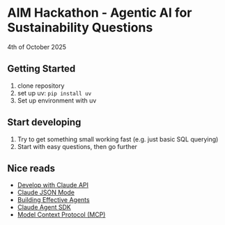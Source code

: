 # AIM Hackathon - Agentic AI for ​Sustainability Questions​
4th of October 2025


## Getting Started
1. clone repository
2. set up uv: `pip install uv`
3. Set up environment with uv



## Start developing
1. Try to get something small working fast (e.g. just basic SQL querying)
2. Start with easy questions, then go further


## Nice reads
* [Develop with Claude API](https://docs.claude.com/en/docs/get-started#python)
* [Claude JSON Mode](https://docs.claude.com/en/docs/test-and-evaluate/strengthen-guardrails/increase-consistency)
* [Building Effective Agents](https://www.anthropic.com/engineering/building-effective-agents)
* [Claude Agent SDK](https://www.anthropic.com/engineering/building-agents-with-the-claude-agent-sdk)
* [Model Context Protocol (MCP)](https://modelcontextprotocol.io/docs/develop/build-server)
